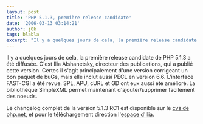 ```yaml
---
layout: post
title: 'PHP 5.1.3, première release candidate'
date: '2006-03-13 03:14:21'
author: j0k
tags: blabla
excerpt: "Il y a quelques jours de cela, la première release candidate de PHP 5.1.3 a été diffusée.     \nC'est Ilia Alshanetsky, directeur des publications, qui a publié cette version. Certes il s'agit principalement d'une version corrigeant un bon paquet de buGs, mais elle inclut aussi PECL en version 6.6. L'interface FAST-CGI a été revue. SPL, APU, cURL et GD ont eux      …"
---
```


Il y a quelques jours de cela, la première release candidate de PHP 5.1.3 a été diffusée.
C'est Ilia Alshanetsky, directeur des publications, qui a publié cette version. Certes il s'agit principalement d'une version corrigeant un bon paquet de buGs, mais elle inclut aussi PECL en version 6.6. L'interface FAST-CGI a été revue. SPL, APU, cURL et GD ont eux aussi été amélioré. La bibliothèque SimpleXML permet maintenant d'ajouter/supprimer facilement des noeuds.

Le changelog complet de la version 5.1.3 RC1 est disponible sur le [cvs de php.net](http://cvs.php.net/viewcvs.cgi/php-src/NEWS?view=markup&amp;rev=1.2027.2.450), et pour le téléchargement direction l'[espace d'Ilia](http://downloads.php.net/ilia/).
